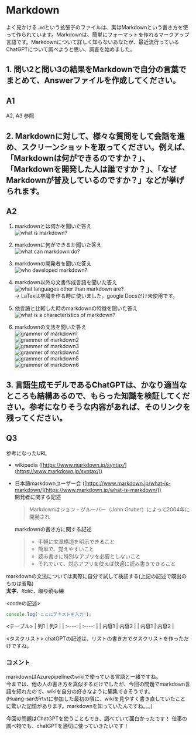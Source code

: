 # Markdown



よく見かける`.md`という拡張子のファイルは、実はMarkdownという書き方を使って作られています。Markdownは、簡単にフォーマットを作れるマークアップ言語です。Markdownについて詳しく知らないあなたが、最近流行っているChatGPTについて調べようと思い、調査を始めました。

## 1. 問い2と問い3の結果をMarkdownで自分の言葉でまとめて、Answerファイルを作成してください。
## A1
A2, A3 参照

## 2. Markdownに対して、様々な質問をして会話を進め、スクリーンショットを取ってください。例えば、「Markdownは何ができるのですか？」、「Markdownを開発した人は誰ですか？」、「なぜMarkdownが普及しているのですか？」などが挙げられます。
## A2
1. markdownとは何かを聞いた答え<br>
![what is markdown?](image/1_what_is_markdown.jpg)

2. markdownに何ができるか聞いた答え<br>
![what can markdown do?](image/2_what_can_markdown_do.jpg)

3. markdownの開発者を聞いた答え<br>
![who developed markdown?](image/3_who_developed_markdown.jpg)

4. markdown以外の文書作成言語を聞いた答え<br>
![what languages other than markdown are?](image/4_what_languages_other_than_markdown_are.jpg)<br>
-> LaTexは卒論を作る時に使いました。google Docsだけ未使用です。

5. 他言語と比較した時のmarkdownの特徴を聞いた答え<br>
![what is a characteristics of markdown?](image/5_what_is_a_characteristics_of_markdown.jpg)

6. markdownの文法を聞いた答え<br>
![grammer of markdown1](image/7_grammer_of_markdown1.jpg)<br>
![grammer of markdown2](image/8_grammer_of_markdown2.jpg)<br>
![grammer of markdown3](image/9_grammer_of_markdown3.jpg)<br>
![grammer of markdown4](image/10_grammer_of_markdown4.jpg)<br>
![grammer of markdown5](image/11_grammer_of_markdown5.jpg)<br>
![grammer of markdown6](image/12_grammer_of_markdown6.jpg)<br>

## 3. 言語生成モデルであるChatGPTは、かなり適当なところも結構あるので、もらった知識を検証してください。参考になりそうな内容があれば、そのリンクを残ってください。
## Q3
参考になったURL
- wikipedia ([https://www.markdown.jp/syntax/](https://www.markdown.jp/syntax/))
- 日本語markdownユーザー会 ([https://www.markdown.jp/what-is-markdown/](https://www.markdown.jp/what-is-markdown/))<br>
    開発者に関する記述<br>
    > Markdownはジョン・グルーバー（John Gruber）によって2004年に開発され<br>

    markdownの書き方に関する記述<br>
    >- 手軽に文章構造を明示できること
    >- 簡単で、覚えやすいこと
    >- 読み書きに特別なアプリを必要としないこと
    >- それでいて、対応アプリを使えば快適に読み書きできること


markdownの文法については実際に自分で試して検証する(上記の記述で既出のものは省略)<br>
**太字**、_Italic_、~~取り消し線~~<br>

<codeの記述>
```javascript
console.log('ここにテキストを入力');
```
<テーブル>
| 列1 | 列2 |
| :----: | :----: |
| 内容1 | 内容2 |
| 内容1 | 内容2 |

<タスクリスト>
chatGPTの記述は、リストの書き方でタスクリストを作っただけですね。

### コメント

markdownはAzurepipelineのwikiで使っている言語と一緒ですね。<br>
今までは、他の人の書き方を真似するだけでしたが、今回の問題でmarkdown言語を知れたので、wikiを自分の好きなように編集できそうです。<br>
(Huang-sanがrtvtに参加した最初の頃に、wikiを見やすく書き直していたことに驚いた記憶があります。markdownを知っていたんですね。。。)<br>

今回の問題はChatGPTを使うこともでき、調べていて面白かったです！
仕事の調べ物でも、chatGPTを適切に使っていきたいです！